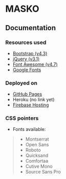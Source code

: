 # MASKO

## Documentation

### Resources used
- [Bootstrap (v4.3)](https://getbootstrap.com/docs/4.3/getting-started/introduction/)
- [jQuery (v3.1)](https://api.jquery.com/)
- [Font Awesome (v4.7)](https://fontawesome.com/v4.7.0/)
- [Google Fonts](https://fonts.google.com/)


### Deployed on

- [GitHub Pages](https://connectmasko.github.io/)
- Heroku (no link yet)
- [Firebase Hosting](https://connectmasko.web.app/)

### CSS pointers
- Fonts available:
> - Montserrat
> - Open Sans
> - Roboto
> - Quicksand
> - Comfortaa
> - Cutive Mono
> - Source Sans Pro